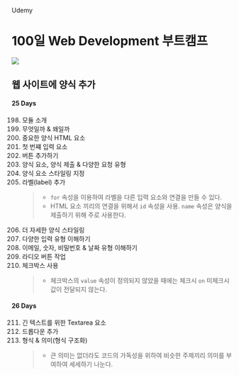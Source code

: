 Udemy

# 100일 Web Development 부트캠프

[<img src="https://img.shields.io/badge/github-%23121011.svg?style=for-the-badge&logo=github&logoColor=white" />](https://github.com/academind/100-days-of-web-development/)

## 웹 사이트에 양식 추가

#### 25 Days

198. 모듈 소개
199. 무엇일까 & 왜일까
200. 중요한 양식 HTML 요소
201. 첫 번쨰 입력 요소
202. 버튼 추가하기
203. 양식 요소, 양식 제출 & 다양한 요청 유형
204. 양식 요소 스타일링 지정
205. 라벨(label) 추가
     > - `for` 속성을 이용하여 라벨을 다른 입력 요소와 연결을 만들 수 있다.
     > - HTML 요소 끼리의 연결을 위해서 `id` 속성을 사용. `name` 속성은 양식을 제출하기 위해 주로 사용한다.
206. 더 자세한 양식 스타일링
207. 다양한 입력 유형 이해하기
208. 이메일, 숫자, 비밀번호 & 날짜 유형 이해하기
209. 라디오 버튼 작업
210. 체크박스 사용
     > - 체크박스의 `value` 속성이 정의되지 않았을 때에는 체크시 `on` 미체크시 값이 전달되지 않는다.

#### 26 Days

211. 긴 텍스트를 위한 Textarea 요소
212. 드롭다운 추가
213. 형식 & 의미(형식 구조화)
     > - 큰 의미는 없더라도 코드의 가독성을 위하여 비슷한 주제끼리 의미를 부여하여 세세하기 나눈다.
